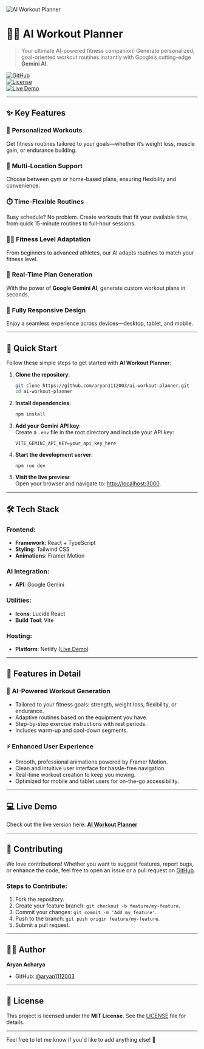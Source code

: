 ![AI Workout Planner](https://images.unsplash.com/photo-1517836357463-d25dfeac3438?auto=format&fit=crop&q=80&w=1200)

# 🏋️‍♂️ AI Workout Planner  

> Your ultimate AI-powered fitness companion! Generate personalized, goal-oriented workout routines instantly with Google’s cutting-edge **Gemini AI**.  

[![GitHub](https://img.shields.io/badge/GitHub-aryan1112003-blue?style=flat&logo=github)](https://github.com/aryan1112003)  
[![License](https://img.shields.io/badge/License-MIT-green.svg)](LICENSE)  
[![Live Demo](https://img.shields.io/badge/Live%20Demo-Click%20Here-orange?style=flat)](https://meek-chimera-0373b1.netlify.app/)  

---

## ✨ Key Features  

### 🎯 **Personalized Workouts**  
Get fitness routines tailored to your goals—whether it’s weight loss, muscle gain, or endurance building.  

### 💪 **Multi-Location Support**  
Choose between gym or home-based plans, ensuring flexibility and convenience.  

### ⏱️ **Time-Flexible Routines**  
Busy schedule? No problem. Create workouts that fit your available time, from quick 15-minute routines to full-hour sessions.  

### 🏃‍♂️ **Fitness Level Adaptation**  
From beginners to advanced athletes, our AI adapts routines to match your fitness level.  

### 🔄 **Real-Time Plan Generation**  
With the power of **Google Gemini AI**, generate custom workout plans in seconds.  

### 📱 **Fully Responsive Design**  
Enjoy a seamless experience across devices—desktop, tablet, and mobile.  

---

## 🚀 Quick Start  

Follow these simple steps to get started with **AI Workout Planner**:  

1. **Clone the repository**:  
   ```bash  
   git clone https://github.com/aryan1112003/ai-workout-planner.git  
   cd ai-workout-planner  
   ```  

2. **Install dependencies**:  
   ```bash  
   npm install  
   ```  

3. **Add your Gemini API key**:  
   Create a `.env` file in the root directory and include your API key:  
   ```env  
   VITE_GEMINI_API_KEY=your_api_key_here  
   ```  

4. **Start the development server**:  
   ```bash  
   npm run dev  
   ```  

5. **Visit the live preview**:  
   Open your browser and navigate to: [http://localhost:3000](http://localhost:3000).  

---

## 🛠️ Tech Stack  

### Frontend:  
- **Framework**: React + TypeScript  
- **Styling**: Tailwind CSS  
- **Animations**: Framer Motion  

### AI Integration:  
- **API**: Google Gemini  

### Utilities:  
- **Icons**: Lucide React  
- **Build Tool**: Vite  

### Hosting:  
- **Platform**: Netlify ([Live Demo](https://meek-chimera-0373b1.netlify.app/))  

---

## 🎨 Features in Detail  

### 🌟 **AI-Powered Workout Generation**  
- Tailored to your fitness goals: strength, weight loss, flexibility, or endurance.  
- Adaptive routines based on the equipment you have.  
- Step-by-step exercise instructions with rest periods.  
- Includes warm-up and cool-down segments.  

### ⚡ **Enhanced User Experience**  
- Smooth, professional animations powered by Framer Motion.  
- Clean and intuitive user interface for hassle-free navigation.  
- Real-time workout creation to keep you moving.  
- Optimized for mobile and tablet users for on-the-go accessibility.  

---



## 💻 Live Demo  

Check out the live version here: **[AI Workout Planner](https://meek-chimera-0373b1.netlify.app/)**  

---

## 🤝 Contributing  

We love contributions! Whether you want to suggest features, report bugs, or enhance the code, feel free to open an issue or a pull request on [GitHub](https://github.com/aryan1112003/ai-workout-planner/issues).  

### Steps to Contribute:  
1. Fork the repository.  
2. Create your feature branch: `git checkout -b feature/my-feature`.  
3. Commit your changes: `git commit -m 'Add my feature'`.  
4. Push to the branch: `git push origin feature/my-feature`.  
5. Submit a pull request.  

---

## 👨‍💻 Author  

**Aryan Acharya**  
- GitHub: [@aryan1112003](https://github.com/aryan1112003)  

---

## 📝 License  

This project is licensed under the **MIT License**. See the [LICENSE](LICENSE) file for details.  

---

Feel free to let me know if you'd like to add anything else! 🚀  
